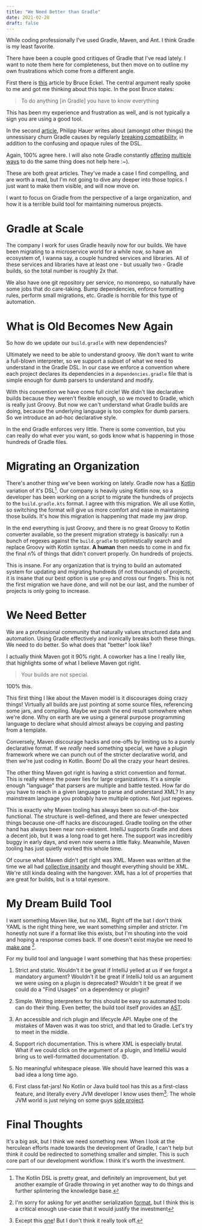 ```yaml
---
title: "We Need Better than Gradle"
date: 2021-02-28
draft: false
---
```


While coding professionally I've used Gradle, Maven, and Ant. I think Gradle is my least favorite. 

There have been a couple good critiques of Gradle that I've read lately. I want to note them here for completeness, but then move on to outline my own frustrations which come from a different angle. 

First there is [this](https://www.bruceeckel.com/2021/01/02/the-problem-with-gradle/) article by Bruce Eckel. The central argument really spoke to me and got me thinking about this topic. In the post Bruce states:
> To do anything [in Gradle] you have to know everything 

This has been my experience and frustration as well, and is not typically a sign you are using a good tool.

In the second [article](https://phauer.com/2018/moving-back-from-gradle-to-maven/), Philipp Hauer writes about (amongst other things) the unnessisary churn Gradle causes by regularly [breaking compatibility](https://docs.gradle.org/current/userguide/upgrading_version_5.html#dependencies_should_no_longer_be_declared_using_the_compile_and_runtime_configurations), in addition to the confusing and opaque rules of the DSL.

Again, 100% agree here. I will also note Gradle constantly [offering](https://github.com/gradle/performance-comparisons/blob/e174b35fcd9aef362f8062fe08443870ce2061da/exclude-merging/apiweb/dependencies.gradle#L4) [multiple](https://github.com/gradle/performance-comparisons/blob/e174b35fcd9aef362f8062fe08443870ce2061da/exclude-merging/apiServiceLayer/dependencies.gradle#L6) [ways](https://github.com/gradle/build-analysis-demo/blob/4aaac6d82f2dc4bd1e9a7825d420c1b32856f789/build-producerator/build.gradle.kts#L8) to do the same thing does not help here :~).

These are both great articles. They've made a case I find compelling, and are worth a read, but I'm not going to dive any deeper into those topics. I just want to make them visible, and will now move on. 

I want to focus on Gradle from the perspective of a large organization, and how it is a terrible build tool for maintaining numerous projects.

# Gradle at Scale
The company I work for uses Gradle heavily now for our builds. We have been migrating to a microservice world for a while now, so have an ecosystem of, I wanna say, a couple hundred services and libraries. All of these services and libraries have at least one - but usually two - Gradle builds, so the total number is roughly 2x that.

We also have one git repository per service, no monorepo, so naturally have some jobs that do care-taking. Bump dependencies, enforce formatting rules, perform small migrations, etc. Gradle is horrible for this type of automation. 

# What is Old Becomes New Again

So how do we update our `build.gradle` with new dependencies?

Ultimately we need to be able to understand groovy. We don't want to write a full-blown interpreter, so we support a subset of what we need to understand in the Gradle DSL. In our case we enforce a convention where each project declares its dependencies in a `dependencies.gradle` file that is simple enough for dumb parsers to understand and modify. 

With this convention we have come full circle! We didn't like declarative builds because they weren't flexible enough, so we moved to Gradle, which is really just Groovy. But now we can't understand what Gradle builds are doing, because the underlying language is too complex for dumb parsers. So we introduce an ad-hoc declarative style.

In the end Gradle enforces very little. There is some convention, but you can really do what ever you want, so gods know what is happening in those hundreds of Gradle files.

# Migrating an Organization
There's another thing we've been working on lately. Gradle now has a [Kotlin](https://docs.gradle.org/current/userguide/kotlin_dsl.html) variation of it's DSL[^note-on-dsl]. Our company is heavily using Kotlin now, so a developer has been working on a script to migrate the hundreds of projects to the `build.gradle.kts` format. I agree with this migration. We all use Kotlin, so switching the format will give us more comfort and ease in maintaining those builds. It's how this migration is happening that made my jaw drop. 

[^note-on-dsl]: The Kotlin DSL is pretty great, and definitely an improvement, but yet another example of Gradle throwing in yet another way to do things and further splintering the knowledge base.

In the end everything is just Groovy, and there is no great Groovy to Kotlin converter available, so the present migration strategy is basically: run a bunch of regexes against the `build.gradle` to optimistically search and replace Groovy with Kotlin syntax. **A human** then needs to come in and fix the final n% of things that didn't convert properly. On hundreds of projects.

This is insane. For any organization that is trying to build an automated system for updating and migrating hundreds (if not thousands) of projects, it is insane that our best option is use `grep` and cross our fingers. This is not the first migration we have done, and will not be our last, and the number of projects is only going to increase.

# We Need Better
We are a professional community that naturally values structured data and automation. Using Gradle effectively and ironically breaks both these things. We need to do better. So what does that "better" look like?  

I actually think Maven got it 90% right. A coworker has a line I really like, that highlights some of what I believe Maven got right.
> Your builds are not special. 

100% this. 

This first thing I like about the Maven model is it discourages doing crazy things! Virtually all builds are just pointing at some source files, referencing some jars, and compiling. Maybe we push the end result somewhere when we're done. Why on earth are we using a general purpose programming language to declare what should almost always be copying and pasting from a template. 

Conversely, Maven discourage hacks and one-offs by limiting us to a purely declarative format. If we *really* need something special, we have a plugin framework where we can punch out of the stricter declarative world, and then we're just coding in Kotlin. Boom! Do all the crazy your heart desires.

The other thing Maven got right is having a strict convention and format. This is really where the power lies for large organizations. It's a simple enough "language" that parsers are multiple and battle tested. How far do you have to reach in a given language to parse and understand XML? In any mainstream language you probably have multiple options. Not just regexes.

This is exactly why Maven tooling has always been so out-of-the-box functional. The structure is well-defined, and there are fewer unexpected things because one-off hacks are discouraged. Gradle tooling on the other hand has always been near non-existent. IntelliJ supports Gradle and does a decent job, but it was a long road to get here. The support was incredibly buggy in early days, and even now seems a little flaky. Meanwhile, Maven tooling has just quietly worked this whole time.

Of course what Maven didn't get right was XML. Maven was written at the time we all had [collective insanity](https://en.wikipedia.org/wiki/SOAP) and thought everything should be XML. We're still kinda dealing with the hangover. XML has a lot of properties that are great for builds, but is a total eyesore. 

# My Dream Build Tool
I want something Maven like, but no XML. Right off the bat I don't think YAML is the right thing here, we want something simpiler and stricter. I'm honestly not sure if a format like this exists, but I'm shouting into the void and hoping a response comes back. If one doesn't exist maybe we need to [make one](https://xkcd.com/927/) [^sorry].

[^sorry]: I'm sorry for asking for yet another serialization [format](https://en.wikipedia.org/wiki/Comparison_of_data-serialization_formats#Syntax_comparison_of_human-readable_formats), but I think this is a critical enough use-case that it would justify the investment

For my build tool and language I want something that has these properties:
1) Strict and static. Wouldn't it be great if IntelliJ yelled at us if we forgot a mandatory argument? Wouldn't it be great if IntelliJ told us an argument we were using on a plugin is deprecated? Wouldn't it be great if we could do a "Find Usages" on a dependency or plugin?

2) Simple. Writing interpreters for this should be easy so automated tools can do their thing. Even better, the build tool itself provides an [AST](https://en.wikipedia.org/wiki/Abstract_syntax_tree).

3) An accessible and rich plugin and lifecycle API. Maybe one of the mistakes of Maven was it was too strict, and that led to Gradle. Let's try to meet in the middle.

3) Support rich documentation. This is where XML is especially brutal. What if we could click on the argument of a plugin, and IntelliJ would bring us to well-formatted documentation. 😍. 

4) No meaningful whitespace please. We should have learned this was a bad idea a long time ago.

5) First class fat-jars! No Kotlin or Java build tool has this as a first-class feature, and literally every JVM developer I know uses them[^kobalt].  The whole JVM world is just relying on some guys [side project](https://github.com/johnrengelman/shadow). 

[^kobalt]: Except this [one](https://beust.com/kobalt/home/index.html)! But I don't think it really took off.

# Final Thoughts

It's a big ask, but I think we need something new. When I look at the herculean efforts made towards the development of Gradle, I can't help but think it could be redirected to something smaller and simpler. This is such core part of our development workflow. I think it's worth the investment.
  
